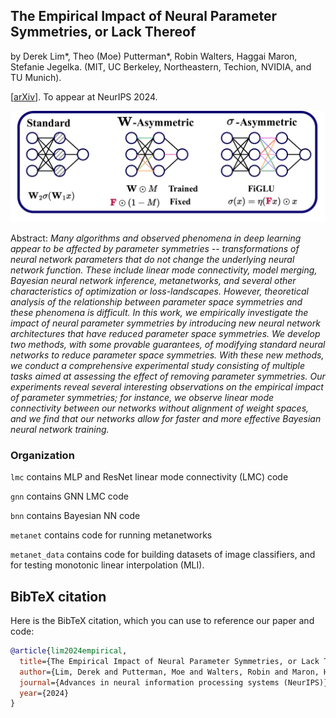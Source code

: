 ## The Empirical Impact of Neural Parameter Symmetries, or Lack Thereof


by Derek Lim*, Theo (Moe) Putterman*, Robin Walters, Haggai Maron, Stefanie Jegelka. (MIT, UC Berkeley, Northeastern, Techion, NVIDIA, and TU Munich).

[[arXiv](https://arxiv.org/abs/2405.20231)]. To appear at NeurIPS 2024.

![Diagram illustrating difference between standard networks, sigma-Asym networks, and W-Asym networks.](figures/main_diagram.png)

Abstract:
*Many algorithms and observed phenomena in deep learning appear to be affected by parameter symmetries -- transformations of neural network parameters that do not change the underlying neural network function. These include linear mode connectivity, model merging, Bayesian neural network inference, metanetworks, and several other characteristics of optimization or loss-landscapes. However, theoretical analysis of the relationship between parameter space symmetries and these phenomena is difficult. In this work, we empirically investigate the impact of neural parameter symmetries by introducing new neural network architectures that have reduced parameter space symmetries. We develop two methods, with some provable guarantees, of modifying standard neural networks to reduce parameter space symmetries. With these new methods, we conduct a comprehensive experimental study consisting of multiple tasks aimed at assessing the effect of removing parameter symmetries. Our experiments reveal several interesting observations on the empirical impact of parameter symmetries; for instance, we observe linear mode connectivity between our networks without alignment of weight spaces, and we find that our networks allow for faster and more effective Bayesian neural network training.*


### Organization

`lmc` contains MLP and ResNet linear mode connectivity (LMC) code

`gnn` contains GNN LMC code

`bnn` contains Bayesian NN code

`metanet` contains code for running metanetworks

`metanet_data` contains code for building datasets of image classifiers, and for testing monotonic linear interpolation (MLI).

## BibTeX citation

Here is the BibTeX citation, which you can use to reference our paper and code:

```bib
@article{lim2024empirical,
  title={The Empirical Impact of Neural Parameter Symmetries, or Lack Thereof},
  author={Lim, Derek and Putterman, Moe and Walters, Robin and Maron, Haggai and Jegelka, Stefanie},
  journal={Advances in neural information processing systems (NeurIPS)},
  year={2024}
}
```
